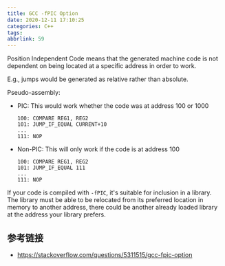 ```yaml
---
title: GCC -fPIC Option
date: 2020-12-11 17:10:25
categories: C++
tags:
abbrlink: 59
---
```

Position Independent Code means that the generated machine code is not dependent on being located at a specific address in order to work.

E.g., jumps would be generated as relative rather than absolute.

Pseudo-assembly:

- PIC: This would work whether the code was at address 100 or 1000

    ```
    100: COMPARE REG1, REG2
    101: JUMP_IF_EQUAL CURRENT+10
    ...
    111: NOP
    ```

- Non-PIC: This will only work if the code is at address 100

    ```
    100: COMPARE REG1, REG2
    101: JUMP_IF_EQUAL 111
    ...
    111: NOP
    ```

If your code is compiled with `-fPIC`, it's suitable for inclusion in a library. The library must be able to be relocated from its preferred location in memory to another address, there could be another already loaded library at the address your library prefers.

## 参考链接

- https://stackoverflow.com/questions/5311515/gcc-fpic-option
